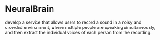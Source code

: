 # NeuralBrain
develop a service that allows users to record a sound in a noisy and crowded environment, where multiple people are speaking simultaneously, and then extract the individual voices of each person from the recording. 
